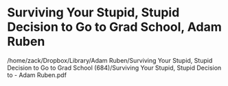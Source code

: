 # Surviving Your Stupid, Stupid Decision to Go to Grad School, Adam Ruben

/home/zack/Dropbox/Library/Adam Ruben/Surviving Your Stupid, Stupid Decision to Go to Grad School (684)/Surviving Your Stupid, Stupid Decision to - Adam Ruben.pdf

